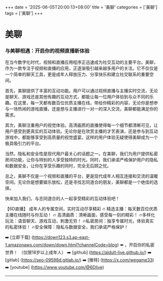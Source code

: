 +++
date = '2025-06-05T20:00:13+08:00'
title = '美聊'
categories = ['美聊']
tags = ['美聊']
+++

# 美聊

### 与美聊相遇：开启你的视频直播新体验

在当今数字化时代，视频和直播应用程序正迅速成为社交互动的主要平台。美聊，作为一款专注于视频和直播的应用，正逐渐吸引越来越多用户的关注。它不仅仅是一个简单的聊天工具，更是成年人释放压力、分享快乐和建立社交联系的重要空间。

首先，美聊提供了丰富的互动功能。用户可以通过视频直播与主播实时交流，无论是聊天、游戏还是其他有趣的互动方式，都能让每一位用户体验到与众不同的乐趣。在这里，每一天都有数百位优质主播在线，带给你精彩的内容，无论你是想参与一场热闹的游戏直播，还是想与主播进行一对一的深入交流，美聊都能满足你的需求。

其次，美聊注重用户的视觉体验。高清画质的直播使得每一个细节都清晰可见，让用户感受到更真实的互动体验。无论你是在欣赏主播的才艺表演，还是参与到互动游戏中，都能够享受到高质量的视觉盛宴。这样的用户体验无疑使得美聊成为一个极具吸引力的平台。

当然，隐私和安全性是现代用户最关心的话题之一。在美聊，我们为用户提供私密房间功能，让你与特别的人享受独特的时光。同时，我们承诺严格保护用户的隐私和数据安全，让你在享受乐趣的同时，完全无后顾之忧。

总之，美聊不仅是一个视频和直播的平台，更是现代成年人相互连接和交流的温暖空间。无论你是想要娱乐放松，还是寻找志同道合的朋友，美聊都是一个绝佳的选择。

快来加入我们，与志同道合的人一起享受精彩的互动体验吧！

【6D直播】
成年人的专属空间，实时互动尽享精彩
🔥 精选主播：每天数百位优质主播在线随时与你互动！
🔥 高清画质：清晰画面，感受每一刻的精彩！
🔥多样化玩法：语音聊天、游戏互动，刺激无穷！
🔥私密房间：独享专属时光，体验真实的私密体验！
🔥安全保障：隐私与数据安全，我们承诺严格保护！

➡️ [立即下载] (https://down123.s3.ap-east-1.amazonaws.com/down/down.html?channelCode=blog) ⬅️ ，开启你的私密世界！
（仅限18岁以上成年人）
➡️ [github] (https://aldult-live.github.io/)
➡️ [gitlab] (https://seo-09598d.gitlab.io/)
➡️ [推特] (https://x.com/wegame33)
➡️ [youtube] (https://www.youtube.com/@6Dlive)

---
